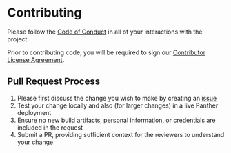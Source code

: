 # Contributing

Please follow the [Code of Conduct](https://github.com/panther-labs/panther/blob/master/docs/CODE_OF_CONDUCT.md)
in all of your interactions with the project.

Prior to contributing code, you will be required to sign our [Contributor License Agreement](https://cla-assistant.io/panther-labs/panther).

## Pull Request Process

1. Please first discuss the change you wish to make by creating an [issue](https://github.com/panther-labs/panther/issues)
1. Test your change locally and also (for larger changes) in a live Panther deployment
1. Ensure no new build artifacts, personal information, or credentials are included in the request
1. Submit a PR, providing sufficient context for the reviewers to understand your change
